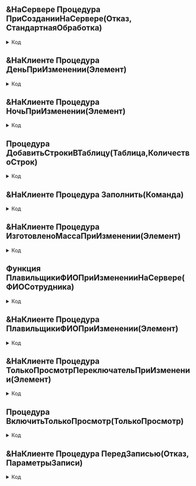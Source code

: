 


## &НаСервере Процедура ПриСозданииНаСервере(Отказ, СтандартнаяОбработка) 
	
<details>
  <summary>Код</summary>
    
        ////Объект.Дата=ТекущаяДата();    	  
        ////Объект.День=Истина;
    	  ////Объект.Ночь=Ложь;  
    	  ////ДобавитьСтрокиВТаблицу(Объект.Плавильщики,6);
    	  ////ДобавитьСтрокиВТаблицу(Объект.ВолочильныйСтан,12);  
    	  ////  
    	  
    	  
    	  
    	  
    	  Элементы.ВолочильныйСтанДокумент_в_ERP.ТолькоПросмотр = не РольДоступна("Администратор");	  
    	  Элементы.ТолькоПросмотрПереключатель.Видимость = РольДоступна("Администратор");
    	  //Если Объект.Проведен тогда 
    	  //    ТолькоПросмотрПереключатель = истина;
    	  //    ВключитьТолькоПросмотр(ЭтаФорма.ТолькоПросмотрПереключатель);	
    	  //КонецЕсли;
    
    КонецПроцедуры


</details>


## &НаКлиенте Процедура ДеньПриИзменении(Элемент)
<details>
  <summary>Код</summary>
      	
        Если Объект.День=Истина тогда
      		Объект.Ночь=Ложь;
      	Иначе Объект.Ночь=Истина;
      	КонецЕсли;
      КонецПроцедуры

  
</details>

## &НаКлиенте Процедура НочьПриИзменении(Элемент)
<details>
  <summary>Код</summary>


      Если Объект.Ночь=Истина тогда
    		Объект.День=Ложь;
    	Иначе Объект.День=Истина;
    	КонецЕсли;	
    КонецПроцедуры

</details>

## Процедура ДобавитьСтрокиВТаблицу(Таблица,КоличествоСтрок)

<details>
  <summary>Код</summary>

    	Для кол=1 по КоличествоСтрок цикл
    		НоваяСтрока=Таблица.Добавить();		
    	КонецЦикла;	
    КонецПроцедуры

</details>

## &НаКлиенте Процедура Заполнить(Команда)

<details>
  <summary>Код</summary>

        	Для каждого СтрокаТЧ из Объект.Изготовлено цикл 
        		КоличествоМ=0;
        		Отбор=НоВый Структура();
        		Отбор.Вставить("Размер", СтрокаТЧ.Размер);
        		НайденныеСтроки=Объект.ВолочильныйСтан.НайтиСтроки(Отбор);
        		Если НайденныеСтроки.Количество()>0 тогда
        			Для каждого НоваяСтрока из НайденныеСтроки цикл
        				КоличествоМ=КоличествоМ+Число(НоваяСтрока.СделаноШтук)*Число(НоваяСтрока.ДлинаШтуки);				
        			КонецЦикла;                                                                             
        			Для каждого НоваяСтрока из НайденныеСтроки цикл
        				Объект.ВолочильныйСтан[НоваяСтрока.НомерСтроки-1].ВесГодного=СтрокаТЧ.Масса/КоличествоМ*Объект.ВолочильныйСтан[НоваяСтрока.НомерСтроки-1].СделаноШтук*Объект.ВолочильныйСтан[НоваяСтрока.НомерСтроки-1].ДлинаШтуки;				
        			КонецЦикла;                                                                             
        
        		КонецЕсли;
        	КонецЦикла;
        	
        	
        	ЭтаФорма.Элементы.Заполнить.ЦветФона= Новый Цвет(255,255,255);
        КонецПроцедуры

</details>

##   &НаКлиенте Процедура ИзготовленоМассаПриИзменении(Элемент)

<details>
  <summary>Код</summary>
    
    	ЭтаФорма.Элементы.Заполнить.ЦветФона= Новый Цвет(0,128,0);
    КонецПроцедуры


</details>

## Функция ПлавильщикиФИОПриИзмененииНаСервере(ФИОСотрудника)

<details>
  <summary>Код</summary>
      
          Запрос = Новый Запрос;
        	Запрос.Текст = 
        		"ВЫБРАТЬ
        		|	СписокСотрудниковИзЕРП.ТабельныйНомер КАК ТабельныйНомер,
        		|	СписокСотрудниковИзЕРП.Наименование КАК Наименование
        		|ИЗ
        		|	Справочник.СписокСотрудниковИзЕРП КАК СписокСотрудниковИзЕРП
        		|ГДЕ
        		|	СписокСотрудниковИзЕРП.Наименование = &Наименование";
        	
        	Запрос.УстановитьПараметр("Наименование", Строка(ФИОСотрудника));
        	
        	РезультатЗапроса = Запрос.Выполнить();
        	
        	ВыборкаДетальныеЗаписи = РезультатЗапроса.Выбрать();
        	
        	Пока ВыборкаДетальныеЗаписи.Следующий() Цикл
        		Табельный=ВыборкаДетальныеЗаписи.ТабельныйНомер;
        	КонецЦикла;
        	
        	Возврат Табельный
        
        КонецФункции

  
</details>

## &НаКлиенте Процедура ПлавильщикиФИОПриИзменении(Элемент)

<details>
  <summary>Код</summary>

      	ТекущаяСтрока=ЭтотОбъект.ТекущийЭлемент.ТекущиеДанные;
      	ФИОСотрудника=ТекущаяСтрока.ФИО;
      	ТекущаяСтрока.ТабельныйНомер=ПлавильщикиФИОПриИзмененииНаСервере(ФИОСотрудника);  
      КонецПроцедуры

  
</details>

##   &НаКлиенте Процедура ТолькоПросмотрПереключательПриИзменении(Элемент)
<details>
  <summary>Код</summary>
      
      	ВключитьТолькоПросмотр(ЭтаФорма.ТолькоПросмотрПереключатель);
      КонецПроцедуры

</details>

##   Процедура ВключитьТолькоПросмотр(ТолькоПросмотр)

<details>
  <summary>Код</summary>
      
      	ЭтотОбъект.КоманднаяПанель.Доступность	  = не ТолькоПросмотр;
      	Элементы.ВсеЭлементы.ТолькоПросмотр 	  = ТолькоПросмотр;
      КонецПроцедуры

</details>

##   &НаКлиенте Процедура ПередЗаписью(Отказ, ПараметрыЗаписи)
<details>
  <summary>Код</summary>

    
    	Если ПараметрыЗаписи.РежимЗаписи = РежимЗаписиДокумента.Проведение тогда
    		Режим = РежимДиалогаВопрос.ДаНет;  		
    		Ответ = Вопрос("После проведения Вы не сможете изменять этот документ. Провести?", Режим,0);     	
    		Ответ = ?(КодВозвратаДиалога.Да=Ответ,истина,ложь);  
    		Если Ответ тогда		
    			ВключитьТолькоПросмотр(Истина);	 
    			ТолькоПросмотрПереключатель = истина;
    		Иначе
    			Отказ = не Ответ;
    		КонецЕсли;
    	КонецЕсли;
    КонецПроцедуры

</details>


